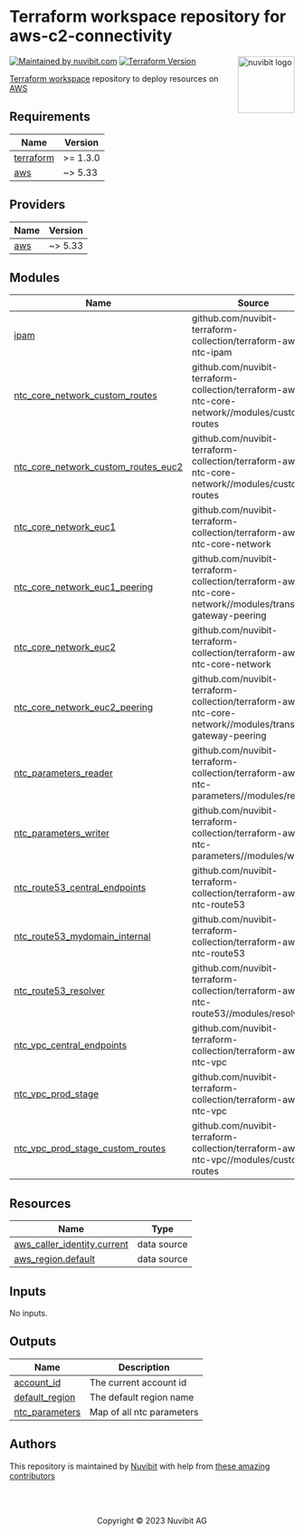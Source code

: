 # Terraform workspace repository for aws-c2-connectivity

<!-- LOGO -->
<a href="https://nuvibit.com">
    <img src="https://nuvibit.com/images/logo/logo-nuvibit-square.png" alt="nuvibit logo" title="nuvibit" align="right" width="100" />
</a>

<!-- SHIELDS -->
[![Maintained by nuvibit.com][nuvibit-shield]][nuvibit-url]
[![Terraform Version][terraform-version-shield]][terraform-version-url]

<!-- DESCRIPTION -->
[Terraform workspace][terraform-workspace-url] repository to deploy resources on [AWS][aws-url]

<!-- BEGIN_TF_DOCS -->
## Requirements

| Name | Version |
|------|---------|
| <a name="requirement_terraform"></a> [terraform](#requirement\_terraform) | >= 1.3.0 |
| <a name="requirement_aws"></a> [aws](#requirement\_aws) | ~> 5.33 |

## Providers

| Name | Version |
|------|---------|
| <a name="provider_aws"></a> [aws](#provider\_aws) | ~> 5.33 |

## Modules

| Name | Source | Version |
|------|--------|---------|
| <a name="module_ipam"></a> [ipam](#module\_ipam) | github.com/nuvibit-terraform-collection/terraform-aws-ntc-ipam | 1.0.2 |
| <a name="module_ntc_core_network_custom_routes"></a> [ntc\_core\_network\_custom\_routes](#module\_ntc\_core\_network\_custom\_routes) | github.com/nuvibit-terraform-collection/terraform-aws-ntc-core-network//modules/custom-routes | beta |
| <a name="module_ntc_core_network_custom_routes_euc2"></a> [ntc\_core\_network\_custom\_routes\_euc2](#module\_ntc\_core\_network\_custom\_routes\_euc2) | github.com/nuvibit-terraform-collection/terraform-aws-ntc-core-network//modules/custom-routes | beta |
| <a name="module_ntc_core_network_euc1"></a> [ntc\_core\_network\_euc1](#module\_ntc\_core\_network\_euc1) | github.com/nuvibit-terraform-collection/terraform-aws-ntc-core-network | beta |
| <a name="module_ntc_core_network_euc1_peering"></a> [ntc\_core\_network\_euc1\_peering](#module\_ntc\_core\_network\_euc1\_peering) | github.com/nuvibit-terraform-collection/terraform-aws-ntc-core-network//modules/transit-gateway-peering | beta |
| <a name="module_ntc_core_network_euc2"></a> [ntc\_core\_network\_euc2](#module\_ntc\_core\_network\_euc2) | github.com/nuvibit-terraform-collection/terraform-aws-ntc-core-network | beta |
| <a name="module_ntc_core_network_euc2_peering"></a> [ntc\_core\_network\_euc2\_peering](#module\_ntc\_core\_network\_euc2\_peering) | github.com/nuvibit-terraform-collection/terraform-aws-ntc-core-network//modules/transit-gateway-peering | beta |
| <a name="module_ntc_parameters_reader"></a> [ntc\_parameters\_reader](#module\_ntc\_parameters\_reader) | github.com/nuvibit-terraform-collection/terraform-aws-ntc-parameters//modules/reader | 1.1.2 |
| <a name="module_ntc_parameters_writer"></a> [ntc\_parameters\_writer](#module\_ntc\_parameters\_writer) | github.com/nuvibit-terraform-collection/terraform-aws-ntc-parameters//modules/writer | 1.1.2 |
| <a name="module_ntc_route53_central_endpoints"></a> [ntc\_route53\_central\_endpoints](#module\_ntc\_route53\_central\_endpoints) | github.com/nuvibit-terraform-collection/terraform-aws-ntc-route53 | 1.0.4 |
| <a name="module_ntc_route53_mydomain_internal"></a> [ntc\_route53\_mydomain\_internal](#module\_ntc\_route53\_mydomain\_internal) | github.com/nuvibit-terraform-collection/terraform-aws-ntc-route53 | 1.0.4 |
| <a name="module_ntc_route53_resolver"></a> [ntc\_route53\_resolver](#module\_ntc\_route53\_resolver) | github.com/nuvibit-terraform-collection/terraform-aws-ntc-route53//modules/resolver | 1.0.4 |
| <a name="module_ntc_vpc_central_endpoints"></a> [ntc\_vpc\_central\_endpoints](#module\_ntc\_vpc\_central\_endpoints) | github.com/nuvibit-terraform-collection/terraform-aws-ntc-vpc | 1.2.2 |
| <a name="module_ntc_vpc_prod_stage"></a> [ntc\_vpc\_prod\_stage](#module\_ntc\_vpc\_prod\_stage) | github.com/nuvibit-terraform-collection/terraform-aws-ntc-vpc | 1.2.2 |
| <a name="module_ntc_vpc_prod_stage_custom_routes"></a> [ntc\_vpc\_prod\_stage\_custom\_routes](#module\_ntc\_vpc\_prod\_stage\_custom\_routes) | github.com/nuvibit-terraform-collection/terraform-aws-ntc-vpc//modules/custom-routes | 1.2.2 |

## Resources

| Name | Type |
|------|------|
| [aws_caller_identity.current](https://registry.terraform.io/providers/hashicorp/aws/latest/docs/data-sources/caller_identity) | data source |
| [aws_region.default](https://registry.terraform.io/providers/hashicorp/aws/latest/docs/data-sources/region) | data source |

## Inputs

No inputs.

## Outputs

| Name | Description |
|------|-------------|
| <a name="output_account_id"></a> [account\_id](#output\_account\_id) | The current account id |
| <a name="output_default_region"></a> [default\_region](#output\_default\_region) | The default region name |
| <a name="output_ntc_parameters"></a> [ntc\_parameters](#output\_ntc\_parameters) | Map of all ntc parameters |
<!-- END_TF_DOCS -->

<!-- AUTHORS -->
## Authors
This repository is maintained by [Nuvibit][nuvibit-url] with help from [these amazing contributors][contributors-url]

<!-- COPYRIGHT -->
<br />
<br />
<p align="center">Copyright &copy; 2023 Nuvibit AG</p>

<!-- MARKDOWN LINKS & IMAGES -->
[nuvibit-shield]: https://img.shields.io/badge/maintained%20by-nuvibit.com-%235849a6.svg?style=flat&color=1c83ba
[nuvibit-url]: https://nuvibit.com
[terraform-version-shield]: https://img.shields.io/badge/terraform-%3E%3D1.2-blue.svg?style=flat&color=blueviolet
[terraform-version-url]: https://developer.hashicorp.com/terraform/language/v1.2.x/upgrade-guides
[contributors-url]: https://github.com/nuvibit-terraform-collection/aws-c2-connectivity/graphs/contributors
[terraform-workspace-url]: https://app.terraform.io/app/nuvibit-c2/workspaces/aws-c2-connectivity
[aws-url]: https://aws.amazon.com